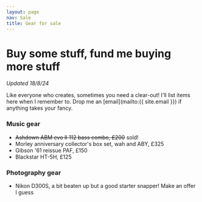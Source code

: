 ```yaml
---
layout: page
nav: Sale
title: Gear for sale
---
```


# Buy some stuff, fund me buying more stuff

*Updated 18/8/24*

Like everyone who creates, sometimes you need a clear-out! I'll list items here when I remember to. Drop me an [email](mailto:{{ site.email }}) if anything takes your fancy.

### Music gear

* ~~Ashdown ABM evo II 112 bass combo, £200~~ sold!
* Morley anniversary collector's box set, wah and ABY, £325
* Gibson '61 reissue PAF, £150
* Blackstar HT-5H, £125

### Photography gear

* Nikon D300S, a bit beaten up but a good starter snapper! Make an offer I guess